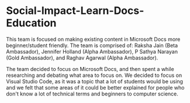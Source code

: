 # Social-Impact-Learn-Docs-Education

This team is focused on making existing content in Microsoft Docs more beginner/student friendly. The team is comprised of: Raksha Jain (Beta Ambassador), Jennifer Holland (Alpha Ambassador), P Sathya Narayan (Gold Ambassador), and Raghav Agarwal (Alpha Ambassador). 

The team decided to focus on Microsoft Docs, and then spent a while researching and debating what area to focus on. We decided to focus on Visual Studio Code, as it was a topic that a lot of students would be using and we felt that some areas of it could be better explained for people who don't know a lot of technical terms and beginners to computer science.
